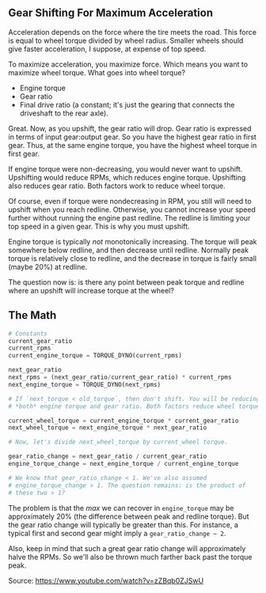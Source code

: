 ## Gear Shifting For Maximum Acceleration

Acceleration depends on the force where the tire meets the road. This
force is equal to wheel torque divided by wheel radius. Smaller wheels
should give faster acceleration, I suppose, at expense of top speed.

To maximize acceleration, you maximize force. Which means you want to
maximize wheel torque. What goes into wheel torque?

- Engine torque
- Gear ratio
- Final drive ratio (a constant; it's just the gearing that connects the
  driveshaft to the rear axle).

Great. Now, as you upshift, the gear ratio will drop. Gear ratio is
expressed in terms of input gear:output gear. So you have the highest
gear ratio in first gear. Thus, at the same engine torque, you have the
highest wheel torque in first gear.

If engine torque were non-decreasing, you would never want to upshift.
Upshifting would reduce RPMs, which reduces engine torque. Upshifting
also reduces gear ratio. Both factors work to reduce wheel torque.

Of course, even if torque were nondecreasing in RPM, you still will need
to upshift when you reach redline. Otherwise, you cannot increase your
speed further without running the engine past redline. The redline is
limiting your top speed in a given gear. This is why you must upshift.

Engine torque is typically _not_ monotonically increasing. The torque
will peak somewhere below redline, and then decrease until redline.
Normally peak torque is relatively close to redline, and the decrease in
torque is fairly small (maybe 20%) at redline.

The question now is: is there any point between peak torque and redline
where an upshift will increase torque at the wheel?

## The Math

```python
# Constants
current_gear_ratio
current_rpms
current_engine_torque = TORQUE_DYNO(current_rpms)

next_gear_ratio
next_rpms = (next_gear_ratio/current_gear_ratio) * current_rpms
next_engine_torque = TORQUE_DYNO(next_rpms)

# If `next_torque < old_torque`, then don't shift. You will be reducing
# *both* engine torque and gear ratio. Both factors reduce wheel torque.

current_wheel_torque = current_engine_torque * current_gear_ratio
next_wheel_torque = next_engine_torque * next_gear_ratio

# Now, let's divide next_wheel_torque by current_wheel torque.

gear_ratio_change = next_gear_ratio / current_gear_ratio
engine_torque_change = next_engine_torque / current_engine_torque

# We know that gear_ratio_change < 1. We've also assumed
# engine_torque_change > 1. The question remains: is the product of
# these two > 1?
```

The problem is that the _max_ we can recover in `engine_torque` may be
approximately 20% (the difference between peak and redline torque). But
the gear ratio change will typically be greater than this. For instance,
a typical first and second gear might imply a `gear_ratio_change ~ 2`.

Also, keep in mind that such a great gear ratio change will
approximately halve the RPMs. So we'll also be thrown much farther back
past the torque peak.

Source: https://www.youtube.com/watch?v=zZBqb0ZJSwU
